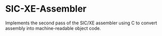 # SIC-XE-Assembler
Implements the second pass of the SIC/XE assembler using C to convert assembly into machine-readable object code.
